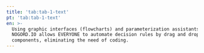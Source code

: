 ```yaml
---
title: 'tab:tab-1-text'
pt: 'tab:tab-1-text'
en: >-
  Using graphic interfaces (flowcharts) and parameterization assistants,
  NOGORD.IO allows EVERYONE to automate decision rules by drag and dropping
  components, eliminating the need of coding.
---
```


